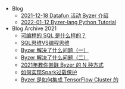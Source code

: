 - Blog
    - [2021-12-18 Datafun 活动 Byzer 介绍](/public/blog/zh-cn/2021-12-18-datafun-byzer.md)
    - [2022-01-12 Byzer-lang Python Tutorial](/public/blog/zh-cn/2022-01-12-python_in_kolo_tutorial.md)
- Blog Archive 2021
    - [可编程的 SQL 是什么样的？](/public/blog_archive_2021/可编程的SQL是什么样的.md)
    - [SQL思维VS编程思维](/public/blog_archive_2021/SQL思维VS编程思维.md)
    - [Byzer 解决了什么问题（一）](/public/blog_archive_2021/Byzer解决了什么问题.md)
    - [Byzer 解决了什么问题（二）](/public/blog_archive_2021/Byzer解决了什么问题2.md)
    - [2021年教你尝鲜 Byzer 的 N 种方式](/public/blog_archive_2021/2021年教你尝鲜Byzer的N种方式.md)
    - [如何实现Spark过载保护](/public/blog_archive_2021/overload_protection.md)
    - [Byzer 是如何集成 TensorFlow Cluster 的](/public/blog_archive_2021/Byzer是如何集成TensorFlow_Cluster的.md)
